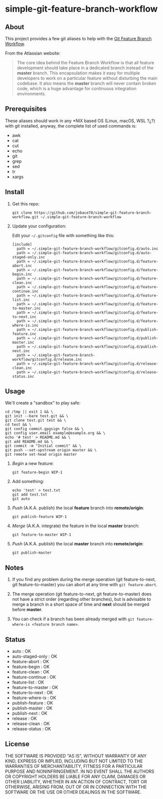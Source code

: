 # simple-git-feature-branch-workflow

## About

This project provides a few git aliases to help with the [Git Feature Branch Workflow](https://www.atlassian.com/git/tutorials/comparing-workflows/feature-branch-workflow).

From the Atlassian website:

> The core idea behind the Feature Branch Workflow is that all feature development should take place in a dedicated branch instead of the **master** branch. This encapsulation makes it easy for multiple developers to work on a particular feature without disturbing the main codebase. It also means the **master** branch will never contain broken code, which is a huge advantage for continuous integration environments.

## Prerequisites

These aliases should work in any *NIX based OS (Linux, macOS, WSL ?¿?) with git installed, anyway, the complete list of used commands is:

* awk
* cat
* cut
* echo
* git
* grep
* sed
* tr
* xargs

## Install

  1. Get this repo:

      ```text
      git clone https://github.com/jobace78/simple-git-feature-branch-workflow.git ~/.simple-git-feature-branch-workflow
      ```

  2. Update your configuration:

      Edit your `~/.gitconfig` file with something like this:

      ```text
      [include]
        path = ~/.simple-git-feature-branch-workflow/gitconfig.d/auto.inc
        path = ~/.simple-git-feature-branch-workflow/gitconfig.d/auto-staged-only.inc
        path = ~/.simple-git-feature-branch-workflow/gitconfig.d/feature-abort.inc
        path = ~/.simple-git-feature-branch-workflow/gitconfig.d/feature-begin.inc
        path = ~/.simple-git-feature-branch-workflow/gitconfig.d/feature-clean.inc
        path = ~/.simple-git-feature-branch-workflow/gitconfig.d/feature-continue.inc
        path = ~/.simple-git-feature-branch-workflow/gitconfig.d/feature-list.inc
        path = ~/.simple-git-feature-branch-workflow/gitconfig.d/feature-to-master.inc
        path = ~/.simple-git-feature-branch-workflow/gitconfig.d/feature-to-next.inc
        path = ~/.simple-git-feature-branch-workflow/gitconfig.d/feature-where-is.inc
        path = ~/.simple-git-feature-branch-workflow/gitconfig.d/publish-feature.inc
        path = ~/.simple-git-feature-branch-workflow/gitconfig.d/publish-master.inc
        path = ~/.simple-git-feature-branch-workflow/gitconfig.d/publish-next.inc
        path = ~/.simple-git-feature-branch-workflow/gitconfig.d/release.inc
        path = ~/.simple-git-feature-branch-workflow/gitconfig.d/release-clean.inc
        path = ~/.simple-git-feature-branch-workflow/gitconfig.d/release-status.inc
      ```

## Usage

We'll create a "sandbox" to play safe:

```shell
cd /tmp || exit 1 && \
git init --bare test.git && \
git clone test.git test && \
cd test && \
git config commit.gpgsign false && \
git config user.email example@example.org && \
echo '# test' > README.md && \
git add README.md && \
git commit -m "Initial commit" && \
git push --set-upstream origin master && \
git remote set-head origin master
```

  1. *Begin* a new feature:

      ```shell
      git feature-begin WIP-1
      ```

  2. Add something:

      ```shell
      echo 'test' > test.txt
      git add test.txt
      git auto
      ```

  3. *Push* (A.K.A. publish) the local **feature** branch into **remote/origin**:

      ```shell
      git publish-feature WIP-1
      ```

  4. *Merge* (A.K.A. integrate) the feature in the local **master** branch:

      ```shell
      git feature-to-master WIP-1
      ```

  5. *Push* (A.K.A. publish) the local **master** branch into **remote/origin**:

      ```shell
      git publish-master
      ```

## Notes

  1. If you find any problem during the merge operation (git feature-to-next, git feature-to-master) you can abort at any time with `git feature-abort`.

  2. The merge operation (git feature-to-next, git feature-to-master) does not have a strict order (regarding other branches), but is advisable to merge a branch in a short space of time and **next** should be merged before **master**.

  3. You can check if a branch has been already merged with `git feature-where-is <feature branch name>`.

## Status

* auto : OK
* auto-staged-only : OK
* feature-abort : OK
* feature-begin : OK
* feature-clean : OK
* feature-continue : OK
* feature-list : OK
* feature-to-master : OK
* feature-to-next : OK
* feature-where-is : OK
* publish-feature : OK
* publish-master : OK
* publish-next : OK
* release : OK
* release-clean : OK
* release-status : OK

## License

THE SOFTWARE IS PROVIDED "AS IS", WITHOUT WARRANTY OF ANY KIND, EXPRESS OR
IMPLIED, INCLUDING BUT NOT LIMITED TO THE WARRANTIES OF MERCHANTABILITY,
FITNESS FOR A PARTICULAR PURPOSE AND NONINFRINGEMENT. IN NO EVENT SHALL THE
AUTHORS OR COPYRIGHT HOLDERS BE LIABLE FOR ANY CLAIM, DAMAGES OR OTHER
LIABILITY, WHETHER IN AN ACTION OF CONTRACT, TORT OR OTHERWISE, ARISING FROM,
OUT OF OR IN CONNECTION WITH THE SOFTWARE OR THE USE OR OTHER DEALINGS IN THE
SOFTWARE.
